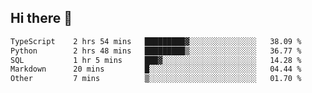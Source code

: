 ## Hi there 👋

<!--
**whirlun/whirlun** is a ✨ _special_ ✨ repository because its `README.md` (this file) appears on your GitHub profile.

Here are some ideas to get you started:

- 🔭 I’m currently working on ...
- 🌱 I’m currently learning ...
- 👯 I’m looking to collaborate on ...
- 🤔 I’m looking for help with ...
- 💬 Ask me about ...
- 📫 How to reach me: ...
- 😄 Pronouns: ...
- ⚡ Fun fact: ...
-->
<!--START_SECTION:waka-->

```txt
TypeScript    2 hrs 54 mins   █████████▓░░░░░░░░░░░░░░░   38.09 %
Python        2 hrs 48 mins   █████████▒░░░░░░░░░░░░░░░   36.77 %
SQL           1 hr 5 mins     ███▓░░░░░░░░░░░░░░░░░░░░░   14.28 %
Markdown      20 mins         █░░░░░░░░░░░░░░░░░░░░░░░░   04.44 %
Other         7 mins          ▒░░░░░░░░░░░░░░░░░░░░░░░░   01.70 %
```

<!--END_SECTION:waka-->
